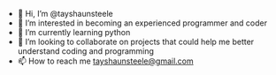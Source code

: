 - 👋 Hi, I’m @tayshaunsteele
- 👀 I’m interested in becoming an experienced programmer and coder
- 🌱 I’m currently learning python
- 💞️ I’m looking to collaborate on projects that could help me better understand coding and programming
- 📫 How to reach me tayshaunsteele@gmail.com

<!---
tayshaunsteele/tayshaunsteele is a ✨ special ✨ repository because its `README.md` (this file) appears on your GitHub profile.
You can click the Preview link to take a look at your changes.
--->

